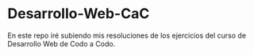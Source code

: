 # Desarrollo-Web-CaC
En este repo iré subiendo mis resoluciones de los ejercicios del curso de Desarrollo Web de Codo a Codo.

